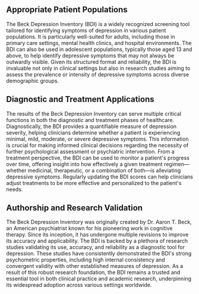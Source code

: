 ## Appropriate Patient Populations

The Beck Depression Inventory (BDI) is a widely recognized screening tool tailored for identifying symptoms of depression in various patient populations. It is particularly well-suited for adults, including those in primary care settings, mental health clinics, and hospital environments. The BDI can also be used in adolescent populations, typically those aged 13 and above, to help identify depressive symptoms that may not always be outwardly visible. Given its structured format and reliability, the BDI is invaluable not only in clinical settings but also in research studies aiming to assess the prevalence or intensity of depressive symptoms across diverse demographic groups.

## Diagnostic and Treatment Applications

The results of the Beck Depression Inventory can serve multiple critical functions in both the diagnostic and treatment phases of healthcare. Diagnostically, the BDI provides a quantifiable measure of depression severity, helping clinicians determine whether a patient is experiencing minimal, mild, moderate, or severe depressive symptoms. This information is crucial for making informed clinical decisions regarding the necessity of further psychological assessment or psychiatric intervention. From a treatment perspective, the BDI can be used to monitor a patient's progress over time, offering insight into how effectively a given treatment regimen—whether medicinal, therapeutic, or a combination of both—is alleviating depressive symptoms. Regularly updating the BDI scores can help clinicians adjust treatments to be more effective and personalized to the patient's needs.

## Authorship and Research Validation

The Beck Depression Inventory was originally created by Dr. Aaron T. Beck, an American psychiatrist known for his pioneering work in cognitive therapy. Since its inception, it has undergone multiple revisions to improve its accuracy and applicability. The BDI is backed by a plethora of research studies validating its use, accuracy, and reliability as a diagnostic tool for depression. These studies have consistently demonstrated the BDI's strong psychometric properties, including high internal consistency and convergent validity with other established measures of depression. As a result of this robust research foundation, the BDI remains a trusted and essential tool in both clinical practice and academic research, underpinning its widespread adoption across various settings worldwide.